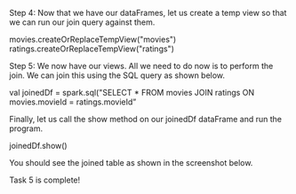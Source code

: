 
Step 4: Now that we have our dataFrames, let us create a temp view so that we can run our join query against them.

movies.createOrReplaceTempView("movies")
ratings.createOrReplaceTempView("ratings")



Step 5: We now have our views. All we need to do now is to perform the join. We can join this using the SQL query as shown below.

val joinedDf = spark.sql("SELECT * FROM movies JOIN ratings ON movies.movieId = ratings.movieId”

Finally, let us call the show method on our joinedDf dataFrame and run the program.

joinedDf.show()

You should see the joined table as shown in the screenshot below.

 

Task 5 is complete!
 
